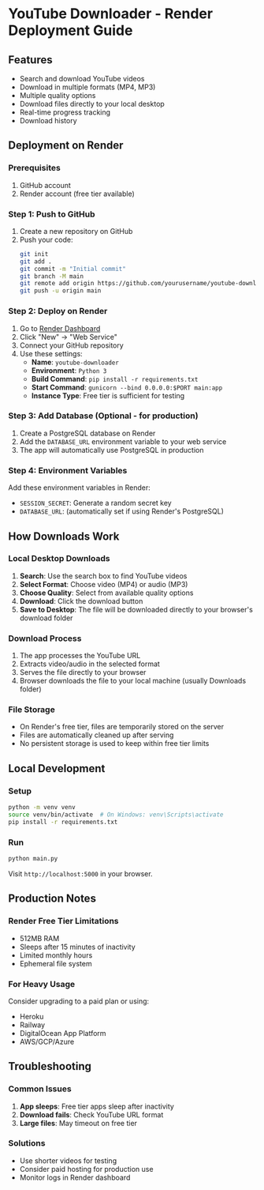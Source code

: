 # YouTube Downloader - Render Deployment Guide

## Features
- Search and download YouTube videos
- Download in multiple formats (MP4, MP3)
- Multiple quality options
- Download files directly to your local desktop
- Real-time progress tracking
- Download history

## Deployment on Render

### Prerequisites
1. GitHub account
2. Render account (free tier available)

### Step 1: Push to GitHub
1. Create a new repository on GitHub
2. Push your code:
   ```bash
   git init
   git add .
   git commit -m "Initial commit"
   git branch -M main
   git remote add origin https://github.com/yourusername/youtube-downloader.git
   git push -u origin main
   ```

### Step 2: Deploy on Render
1. Go to [Render Dashboard](https://dashboard.render.com/)
2. Click "New" → "Web Service"
3. Connect your GitHub repository
4. Use these settings:
   - **Name**: `youtube-downloader`
   - **Environment**: `Python 3`
   - **Build Command**: `pip install -r requirements.txt`
   - **Start Command**: `gunicorn --bind 0.0.0.0:$PORT main:app`
   - **Instance Type**: Free tier is sufficient for testing

### Step 3: Add Database (Optional - for production)
1. Create a PostgreSQL database on Render
2. Add the `DATABASE_URL` environment variable to your web service
3. The app will automatically use PostgreSQL in production

### Step 4: Environment Variables
Add these environment variables in Render:
- `SESSION_SECRET`: Generate a random secret key
- `DATABASE_URL`: (automatically set if using Render's PostgreSQL)

## How Downloads Work

### Local Desktop Downloads
1. **Search**: Use the search box to find YouTube videos
2. **Select Format**: Choose video (MP4) or audio (MP3)
3. **Choose Quality**: Select from available quality options
4. **Download**: Click the download button
5. **Save to Desktop**: The file will be downloaded directly to your browser's download folder

### Download Process
1. The app processes the YouTube URL
2. Extracts video/audio in the selected format
3. Serves the file directly to your browser
4. Browser downloads the file to your local machine (usually Downloads folder)

### File Storage
- On Render's free tier, files are temporarily stored on the server
- Files are automatically cleaned up after serving
- No persistent storage is used to keep within free tier limits

## Local Development

### Setup
```bash
python -m venv venv
source venv/bin/activate  # On Windows: venv\Scripts\activate
pip install -r requirements.txt
```

### Run
```bash
python main.py
```

Visit `http://localhost:5000` in your browser.

## Production Notes

### Render Free Tier Limitations
- 512MB RAM
- Sleeps after 15 minutes of inactivity
- Limited monthly hours
- Ephemeral file system

### For Heavy Usage
Consider upgrading to a paid plan or using:
- Heroku
- Railway
- DigitalOcean App Platform
- AWS/GCP/Azure

## Troubleshooting

### Common Issues
1. **App sleeps**: Free tier apps sleep after inactivity
2. **Download fails**: Check YouTube URL format
3. **Large files**: May timeout on free tier

### Solutions
- Use shorter videos for testing
- Consider paid hosting for production use
- Monitor logs in Render dashboard
